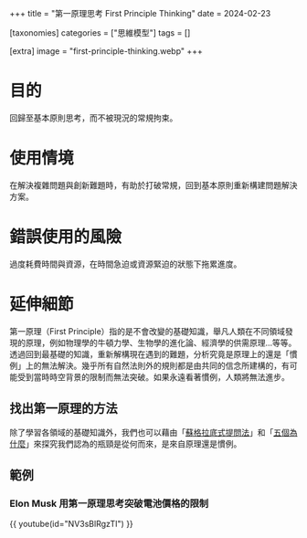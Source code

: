 +++
title = "第一原理思考 First Principle Thinking"
date = 2024-02-23

[taxonomies]
categories = ["思維模型"]
tags = []

[extra]
image = "first-principle-thinking.webp"
+++

# 目的
回歸至基本原則思考，而不被現況的常規拘束。

# 使用情境
在解決複雜問題與創新難題時，有助於打破常規，回到基本原則重新構建問題解決方案。

# 錯誤使用的風險
過度耗費時間與資源，在時間急迫或資源緊迫的狀態下拖累進度。

# 延伸細節

第一原理（First Principle）指的是不會改變的基礎知識，舉凡人類在不同領域發現的原理，例如物理學的牛頓力學、生物學的進化論、經濟學的供需原理...等等。透過回到最基礎的知識，重新解構現在遇到的難題，分析究竟是原理上的還是「慣例」上的無法解決。幾乎所有自然法則外的規則都是由共同的信念所建構的，有可能受到當時時空背景的限制而無法突破。如果永遠看著慣例，人類將無法進步。

## 找出第一原理的方法

除了學習各領域的基礎知識外，我們也可以藉由「[蘇格拉底式提問法](@/wisdom/methods/socratic-questioning/index.md)」和「[五個為什麼](https://zh.wikipedia.org/zh-tw/%E4%BA%94%E4%B8%AA%E4%B8%BA%E4%BB%80%E4%B9%88)」來探究我們認為的瓶頸是從何而來，是來自原理還是慣例。

## 範例

### Elon Musk 用第一原理思考突破電池價格的限制
{{ youtube(id="NV3sBlRgzTI") }}
